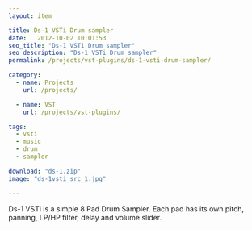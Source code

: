 ```yaml
---
layout: item

title: Ds-1 VSTi Drum sampler
date:   2012-10-02 10:01:53
seo_title: "Ds-1 VSTi Drum sampler"
seo_description: "Ds-1 VSTi Drum sampler"
permalink: /projects/vst-plugins/ds-1-vsti-drum-sampler/

category:
  - name: Projects
    url: /projects/

  - name: VST
    url: /projects/vst-plugins/

tags:
  - vsti
  - music
  - drum
  - sampler

download: "ds-1.zip"
image: "ds-1vsti_src_1.jpg"

---
```


Ds-1 VSTi is a simple 8 Pad Drum Sampler. Each pad has its own pitch, panning, LP/HP filter, delay and volume slider.